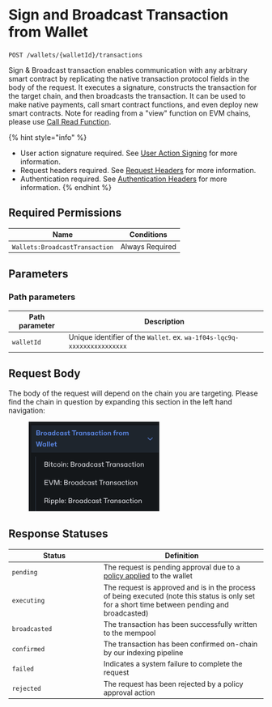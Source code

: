 # Sign and Broadcast Transaction from Wallet

`POST /wallets/{walletId}/transactions`

Sign & Broadcast transaction enables communication with any arbitrary smart contract by replicating the native transaction protocol fields in the body of the request.  It executes a signature, constructs the transaction for the target chain, and then broadcasts the transaction.  It can be used to make native payments, call smart contract functions, and even deploy new smart contracts. Note for reading from a "view" function on EVM chains, please use [Call Read Function](broken-reference).

{% hint style="info" %}
* User action signature required. See [User Action Signing](../../authentication/user-action-signing/) for more information.
* Request headers required. See [Request Headers](../../../getting-started/request-headers.md) for more information.
* Authentication required. See [Authentication Headers](../../../getting-started/request-headers.md#authentication-headers) for more information.
{% endhint %}

## Required Permissions

| Name                           | Conditions      |
| ------------------------------ | --------------- |
| `Wallets:BroadcastTransaction` | Always Required |

## Parameters <a href="#request-example.1" id="request-example.1"></a>

### Path parameters <a href="#path-parameters" id="path-parameters"></a>

| Path parameter | Description                                                              |
| -------------- | ------------------------------------------------------------------------ |
| `walletId`     | Unique identifier of the `Wallet`. ex. `wa-1f04s-lqc9q-xxxxxxxxxxxxxxxx` |

## Request Body

The body of the request will depend on the chain you are targeting.   Please find the chain in question by expanding this section in the left hand navigation:

<figure><img src="../../../.gitbook/assets/image (1).png" alt=""><figcaption></figcaption></figure>

## Response Statuses

<table><thead><tr><th width="167">Status</th><th>Definition</th></tr></thead><tbody><tr><td><code>pending</code></td><td>The request is pending approval due to a <a href="https://docs.dfns.co/d/api-docs/policy-engine/policies#wallets-sign-activity">policy applied</a> to the wallet</td></tr><tr><td><code>executing</code></td><td>The request is approved and is in the process of being executed (note this status is only set for a short time between pending and broadcasted)</td></tr><tr><td><code>broadcasted</code></td><td>The transaction has been successfully written to the mempool</td></tr><tr><td><code>confirmed</code></td><td>The transaction has been confirmed on-chain by our indexing pipeline</td></tr><tr><td><code>failed</code></td><td>Indicates a system failure to complete the request</td></tr><tr><td><code>rejected</code></td><td>The request has been rejected by a policy approval action</td></tr></tbody></table>

